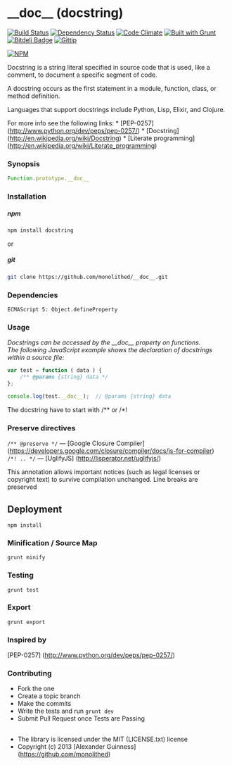 # \_\_doc\_\_ (docstring)

[![Build Status](https://travis-ci.org/monolithed/__doc__.png)](https://travis-ci.org/monolithed/__doc__)
[![Dependency Status](https://gemnasium.com/monolithed/__doc__.png)](https://gemnasium.com/monolithed/__doc__)
[![Code Climate](https://codeclimate.com/repos/5294fd8356b1024752046244/badges/6ff4cf0a66daa819ebe8/gpa.png)](https://codeclimate.com/repos/5294fd8356b1024752046244/feed)
[![Built with Grunt](https://cdn.gruntjs.com/builtwith.png)](http://gruntjs.com/)
[![Bitdeli Badge](https://d2weczhvl823v0.cloudfront.net/monolithed/__doc__/trend.png)](https://bitdeli.com/free "Bitdeli Badge")
[![Gittip](http://img.shields.io/gittip/monolithed.png)](https://www.gittip.com/monolithed/)

<!---
	[![Coverage Status](https://coveralls.io/repos/monolithed/__doc__/badge.png)](https://coveralls.io/r/monolithed/__doc__)
-->

[![NPM](https://nodei.co/npm/docstring.png?downloads=true)](https://nodei.co/npm/docstring/)

Docstring is a string literal specified in source code that is used,
like a comment, to document a specific segment of code.

A docstring occurs as the first statement in a module, function, class, or method definition.

Languages that support docstrings include Python, Lisp, Elixir, and Clojure.

For more info see the following links:
	* [PEP-0257] (http://www.python.org/dev/peps/pep-0257/)
	* [Docstring] (http://en.wikipedia.org/wiki/Docstring)
	* [Literate programming] (http://en.wikipedia.org/wiki/Literate_programming)


### Synopsis

```js
Function.prototype.__doc__
```

### Installation

##### npm

```sh
npm install docstring
```
or
##### git

```sh
git clone https://github.com/monolithed/__doc__.git
```

### Dependencies

```
ECMAScript 5: Object.defineProperty
```


### Usage

*Docstrings can be accessed by the \_\_doc\_\_ property on functions. <br />
The following JavaScript example shows the declaration of docstrings within a source file:*

```js
var test = function ( data ) {
	/** @params {string} data */
};

console.log(test.__doc__);  // @params {string} data

```

The docstring have to start with /\*\* or /\*\!


### Preserve directives

` /** @preserve */ ` — [Google Closure Compiler] (https://developers.google.com/closure/compiler/docs/js-for-compiler)
<br />
` /*! .. */ ` — [UglifyJS] (http://lisperator.net/uglifyjs/) 

This annotation allows important notices (such as legal licenses or copyright text) to survive compilation unchanged. Line breaks are preserved


## Deployment

```
npm install
```


### Minification / Source Map

```
grunt minify
```


### Testing

```
grunt test
```

### Export

```
grunt export
```

### Inspired by

[PEP-0257] (http://www.python.org/dev/peps/pep-0257/)

### Contributing


* Fork the one
* Create a topic branch
* Make the commits
* Write the tests and run `grunt dev`
* Submit Pull Request once Tests are Passing

##

* The library is licensed under the MIT (LICENSE.txt) license
* Copyright (c) 2013 [Alexander Guinness] (https://github.com/monolithed)

